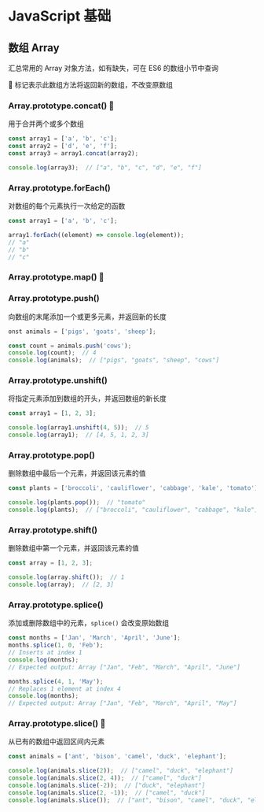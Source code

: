 # JavaScript 基础


## 数组 Array

汇总常用的 Array 对象方法，如有缺失，可在 ES6 的数组小节中查询

📧 标记表示此数组方法将返回新的数组，不改变原数组

### Array.prototype.concat() 📧

用于合并两个或多个数组

```JavaScript
const array1 = ['a', 'b', 'c'];
const array2 = ['d', 'e', 'f'];
const array3 = array1.concat(array2);

console.log(array3);  // ["a", "b", "c", "d", "e", "f"]
```

### Array.prototype.forEach()

对数组的每个元素执行一次给定的函数

```JavaScript
const array1 = ['a', 'b', 'c'];

array1.forEach((element) => console.log(element));
// "a"
// "b"
// "c"
```

### Array.prototype.map() 📧

### Array.prototype.push()

向数组的末尾添加一个或更多元素，并返回新的长度

```JavaScript
onst animals = ['pigs', 'goats', 'sheep'];

const count = animals.push('cows');
console.log(count);  // 4
console.log(animals);  // ["pigs", "goats", "sheep", "cows"]
```

### Array.prototype.unshift()

将指定元素添加到数组的开头，并返回数组的新长度

```JavaScript
const array1 = [1, 2, 3];

console.log(array1.unshift(4, 5));  // 5
console.log(array1);  // [4, 5, 1, 2, 3]
```

### Array.prototype.pop()

删除数组中最后一个元素，并返回该元素的值

```JavaScript
const plants = ['broccoli', 'cauliflower', 'cabbage', 'kale', 'tomato'];

console.log(plants.pop());  // "tomato"
console.log(plants);  // ["broccoli", "cauliflower", "cabbage", "kale"]
```

### Array.prototype.shift()

删除数组中第一个元素，并返回该元素的值

```JavaScript
const array = [1, 2, 3];

console.log(array.shift());  // 1
console.log(array);  // [2, 3]
```

### Array.prototype.splice()

添加或删除数组中的元素，`splice()` 会改变原始数组

```JavaScript
const months = ['Jan', 'March', 'April', 'June'];
months.splice(1, 0, 'Feb');
// Inserts at index 1
console.log(months);
// Expected output: Array ["Jan", "Feb", "March", "April", "June"]

months.splice(4, 1, 'May');
// Replaces 1 element at index 4
console.log(months);
// Expected output: Array ["Jan", "Feb", "March", "April", "May"]
```

### Array.prototype.slice() 📧

从已有的数组中返回区间内元素

```JavaScript
const animals = ['ant', 'bison', 'camel', 'duck', 'elephant'];

console.log(animals.slice(2));  // ["camel", "duck", "elephant"]
console.log(animals.slice(2, 4));  // ["camel", "duck"]
console.log(animals.slice(-2));  // ["duck", "elephant"]
console.log(animals.slice(2, -1));  // ["camel", "duck"]
console.log(animals.slice());  // ["ant", "bison", "camel", "duck", "elephant"]
```